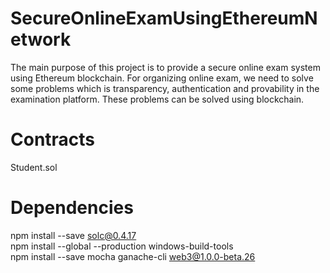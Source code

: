 # SecureOnlineExamUsingEthereumNetwork
The main purpose of this project is to provide a secure online exam system using Ethereum blockchain.  For organizing online exam, we need to solve some problems which is transparency, authentication and provability in the examination platform. These problems can be solved using blockchain.



# Contracts 
Student.sol 


# Dependencies
npm install --save solc@0.4.17 <br/>
npm install --global --production windows-build-tools <br/>
npm install --save mocha ganache-cli web3@1.0.0-beta.26 <br/>

